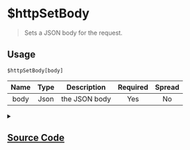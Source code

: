 # $httpSetBody
> Sets a JSON body for the request.
## Usage
```
$httpSetBody[body]
```
| Name | Type | Description | Required | Spread
| :---: | :---: | :---: | :---: | :---: |
body | Json | the JSON body | Yes | No
<details>
<summary>
    
## [Source Code](https://github.com/tryforge/ForgeScript-V2/blob/main/src/native/httpSetBody.ts)
    
</summary>
    
```ts
import { ArgType, NativeFunction } from "../structures/NativeFunction"
import { Return } from "../structures/Return"

export default new NativeFunction({
    name: "$httpSetBody",
    description: "Sets a JSON body for the request.",
    args: [
        {
            name: "body",
            description: "the JSON body",
            rest: false,
            required: true,
            type: ArgType.Json
        }
    ],
    unwrap: true,
    brackets: true,
    execute(ctx, [ json ]) {
        ctx.http.body = JSON.stringify(json)
        return Return.success()
    },
})
```
    
</details>